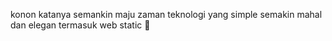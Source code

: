 konon katanya semankin maju zaman teknologi yang simple semakin mahal dan elegan termasuk web static 🤔
